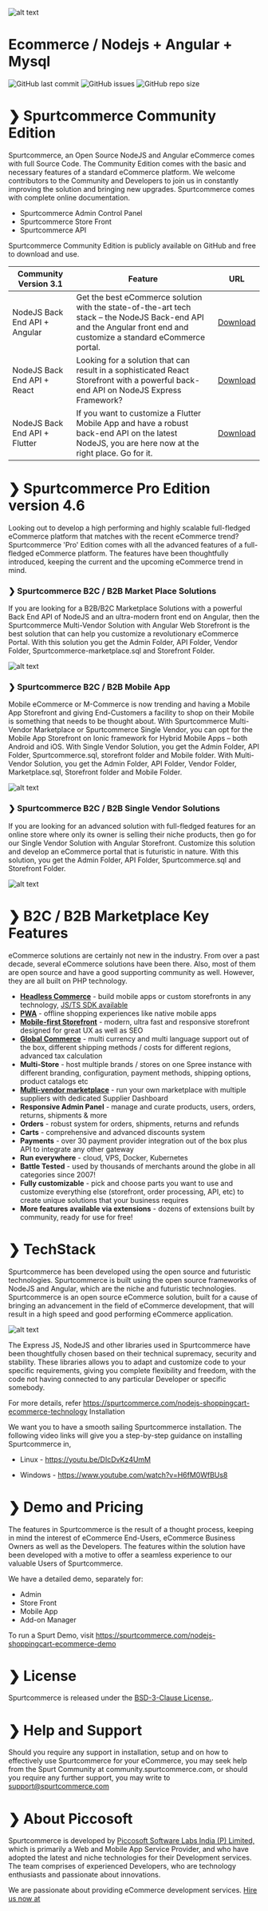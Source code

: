 ![alt text](/img/spurtcommerce-b2c-b2b.png "spurtcommerce Logo")

# Ecommerce / Nodejs + Angular + Mysql 

![GitHub last commit](https://img.shields.io/github/last-commit/spurtcommerce/spurtcommerce)
![GitHub issues](https://img.shields.io/github/issues/spurtcommerce/spurtcommerce)
![GitHub repo size](https://img.shields.io/github/repo-size/spurtcommerce/spurtcommerce?color=orange)

#  ❯ Spurtcommerce Community Edition

Spurtcommerce, an Open Source NodeJS and Angular eCommerce comes with full Source Code. The Community Edition comes with the basic and necessary features of a standard eCommerce platform. We welcome contributors to the Community and Developers to join us in constantly improving the solution and bringing new upgrades. Spurtcommerce comes with complete online documentation.

*	Spurtcommerce Admin Control Panel 
*	Spurtcommerce Store Front
*	Spurtcommerce API 

Spurtcommerce Community Edition is publicly available on GitHub and free to download and use. 

| Community Version 3.1 | Feature | URL |
| ------ | ------ | ------ |
| NodeJS Back End API + Angular | Get the best eCommerce solution with the state-of-the-art tech stack – the NodeJS Back-end API and the Angular front end and customize a standard eCommerce portal.| [Download](https://accounts.spurtcommerce.com/)
| NodeJS Back End API + React | Looking for a solution that can result in a sophisticated React Storefront with a powerful back-end API on NodeJS Express Framework? | [Download](https://accounts.spurtcommerce.com/)
| NodeJS Back End API + Flutter |If you want to customize a Flutter Mobile App and have a robust back-end API on the latest NodeJS, you are here now at the right place. Go for it.|[Download](https://accounts.spurtcommerce.com/)





#  ❯ Spurtcommerce Pro Edition version  4.6

Looking out to develop a high performing and highly scalable full-fledged eCommerce platform that matches with the recent eCommerce trend? Spurtcommerce 'Pro' Edition comes with all the advanced features of a full-fledged eCommerce platform. The features have been thoughtfully introduced, keeping the current and the upcoming eCommerce trend in mind. 

### ❯ Spurtcommerce B2C / B2B Market Place Solutions
If you are looking for a B2B/B2C Marketplace Solutions with a powerful Back End API of NodeJS and an ultra-modern front end on Angular, then the Spurtcommerce Multi-Vendor Solution with Angular Web Storefront is the best solution that can help you customize a revolutionary eCommerce Portal. With this solution you get the Admin Folder, API Folder, Vendor Folder, Spurtcommerce-marketplace.sql and Storefront Folder.

![alt text](/img/spurtcommerce-multivendor.png "spurtcommerce Logo")

### ❯ Spurtcommerce B2C / B2B Mobile App
Mobile eCommerce or M-Commerce is now trending and having a Mobile App Storefront and giving End-Customers a facility to shop on their Mobile is something that needs to be thought about. With Spurtcommerce Multi-Vendor Marketplace or Spurtcommerce Single Vendor, you can opt for the Mobile App Storefront on Ionic framework for Hybrid Mobile Apps – both Android and iOS. With Single Vendor Solution, you get the Admin Folder, API Folder, Spurtcommerce.sql, storefront folder and Mobile folder. With Multi-Vendor Solution, you get the Admin Folder, API Folder, Vendor Folder, Marketplace.sql, Storefront folder and Mobile Folder.

![alt text](/img/spurtcommerce-mobileapp.png "spurtcommerce Logo")


### ❯ Spurtcommerce B2C / B2B Single Vendor Solutions
If you are looking for an advanced solution with full-fledged features for an online store where only its owner is selling their niche products, then go for our Single Vendor Solution with Angular Storefront. Customize this solution and develop an eCommerce portal that is futuristic in nature. With this solution, you get the Admin Folder, API Folder, Spurtcommerce.sql and Storefront Folder.


![alt text](/img/spurtcommerce-singlevendor.png "spurtcommerce Logo")

# ❯ B2C  / B2B Marketplace Key Features 

eCommerce solutions are certainly not new in the industry. From over a past decade, several eCommerce solutions have been there. Also, most of them are open source and have a good supporting community as well. However, they are all built on PHP technology. 
<ul>
<li><strong><a href="#" rel="nofollow">Headless Commerce</a></strong> - build mobile apps or custom storefronts in any technology, <a href="#">JS/TS SDK available</a></li>
<li><strong><a href="#" rel="nofollow">PWA</a></strong> - offline shopping experiences like native mobile apps</li>
<li><strong><a href="#" rel="nofollow">Mobile-first Storefront</a></strong> - modern, ultra fast and responsive storefront designed for great UX as well as SEO</li>
<li><strong><a href="#" rel="nofollow">Global Commerce</a></strong> - multi currency and multi language support out of the box, different shipping methods / costs for different regions, advanced tax calculation</li>
<li><strong>Multi-Store</strong> - host multiple brands / stores on one Spree instance with different branding, configuration, payment methods, shipping options, product catalogs etc</li>
<li><strong><a href="#" rel="nofollow">Multi-vendor marketplace</a></strong> - run your own marketplace with multiple suppliers with dedicated Supplier Dashboard</li>
<li><strong>Responsive Admin Panel</strong> - manage and curate products, users, orders, returns, shipments &amp; more</li>
<li><strong>Orders</strong> - robust system for orders, shipments, returns and refunds</li>
<li><strong>Carts</strong> -  comprehensive and advanced discounts system</li>
<li><strong>Payments</strong> - over 30 payment provider integration out of the box plus API to integrate any other gateway</li>
<li><strong>Run everywhere</strong> - cloud, VPS, Docker, Kubernetes</li>
<li><strong>Battle Tested</strong> - used by thousands of merchants around the globe in all categories since 2007!</li>
<li><strong>Fully customizable</strong> - pick and choose parts you want to use and customize everything else (storefront, order processing, API, etc) to create unique solutions that your business requires</li>
<li><strong>More features available via extensions</strong> - dozens of extensions built by community, ready for use for free!</li>
</ul>


# ❯ TechStack
Spurtcommerce has been developed using the open source and futuristic technologies. Spurtcommerce is built using the open source frameworks of NodeJS and Angular, which are the niche and futuristic technologies. Spurtcommerce is an open source eCommerce solution, built for a cause of bringing an advancement in the field of eCommerce development, that will result in a high speed and good performing eCommerce application.

![alt text](/img/spurtcommerce-techstack.png "spurtcommerce TechStack")

The Express JS, NodeJS and other libraries used in Spurtcommerce have been thoughtfully chosen  based on their technical supremacy, security and stability. These libraries allows you to adapt and customize code to your specific requirements, giving you complete flexibility and freedom, with the code not having connected to any particular Developer or specific somebody.

For more details, refer https://spurtcommerce.com/nodejs-shoppingcart-ecommerce-technology
Installation

We want you to have a smooth sailing Spurtcommerce installation. The following video links will give you a step-by-step guidance on installing Spurtcommerce in,

* Linux - https://youtu.be/DIcDvKz4UmM

* Windows - https://www.youtube.com/watch?v=H6fM0WfBUs8

# ❯ Demo and Pricing 

The features in Spurtcommerce is the result of a thought process, keeping in mind the interest of eCommerce End-Users, eCommerce Business Owners as well as the Developers. The features within the solution have been developed with a motive to offer a seamless experience to our valuable Users of Spurtcommerce. 

We have a detailed demo, separately for:

*	Admin
*	Store Front
*	Mobile App
*	Add-on Manager 

To run a Spurt Demo, visit https://spurtcommerce.com/nodejs-shoppingcart-ecommerce-demo



# ❯ License

Spurtcommerce is released under the [BSD-3-Clause License.](https://github.com/spurtcommerce/spurtcommerce/blob/master/LICENSE).

# ❯ Help and Support

Should you require any support in installation, setup and on how to effectively use Spurtcommerce for your eCommerce, you may seek help from the Spurt Community at community.spurtcommerce.com, or should you require any further support, you may write to support@spurtcommerce.com

# ❯ About Piccosoft
Spurtcommerce is developed by [Piccosoft Software Labs India (P) Limited,](http://www.piccosoft.com) which is primarily a Web and Mobile App Service Provider, and who have adopted the latest and niche technologies for their Development services. The team comprises of experienced Developers, who are technology enthusiasts and passionate about innovations.

We are passionate about providing eCommerce development services. [Hire us now at](https://spurtcommerce.com/nodejs-shoppingcart-ecommerce-hire-developers) 

